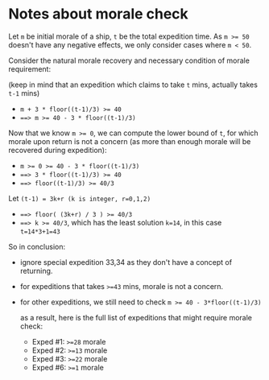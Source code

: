 # Notes about morale check

Let `m` be initial morale of a ship, `t` be the total expedition time.
As `m >= 50` doesn't have any negative effects, we only consider cases where `m < 50`.

Consider the natural morale recovery and necessary condition of morale requirement:

(keep in mind that an expedition which claims to take `t` mins, actually takes `t-1` mins)

- `m + 3 * floor((t-1)/3) >= 40`
- `==> m >= 40 - 3 * floor((t-1)/3)`

Now that we know `m >= 0`, we can compute the lower bound of `t`, for which
morale upon return is not a concern (as more than enough morale will be recovered during expedition):

- `m >= 0 >= 40 - 3 * floor((t-1)/3)`
- `==> 3 * floor((t-1)/3) >= 40`
- `==> floor((t-1)/3) >= 40/3`

Let `(t-1) = 3k+r (k is integer, r=0,1,2)`

- `==> floor( (3k+r) / 3 ) >= 40/3`
- `==> k >= 40/3`, which has the least solution `k=14`, in this case `t=14*3+1=43`

So in conclusion:

- ignore special expedition 33,34 as they don't have a concept of returning.

- for expeditions that takes `>=43` mins, morale is not a concern.

- for other expeditions, we still need to check `m >= 40 - 3*floor((t-1)/3)`

   as a result, here is the full list of expeditions that might require morale check:

   - Exped #1: `>=28` morale
   - Exped #2: `>=13` morale
   - Exped #3: `>=22` morale
   - Exped #6: `>=1` morale
